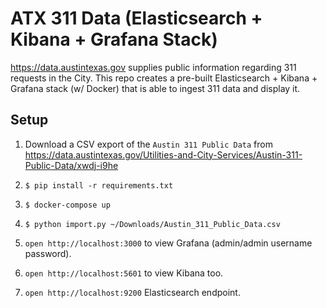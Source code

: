 # ATX 311 Data (Elasticsearch + Kibana + Grafana Stack)

https://data.austintexas.gov supplies public information regarding 311 requests in the
City. This repo creates a pre-built Elasticsearch + Kibana + Grafana stack (w/ Docker)
that is able to ingest 311 data and display it.


## Setup

1. Download a CSV export of the `Austin 311 Public Data` from https://data.austintexas.gov/Utilities-and-City-Services/Austin-311-Public-Data/xwdj-i9he

2. `$ pip install -r requirements.txt`

3. `$ docker-compose up`

4. `$ python import.py ~/Downloads/Austin_311_Public_Data.csv`

5. `open http://localhost:3000` to view Grafana (admin/admin username password).

6. `open http://localhost:5601` to view Kibana too.

7. `open http://localhost:9200` Elasticsearch endpoint.